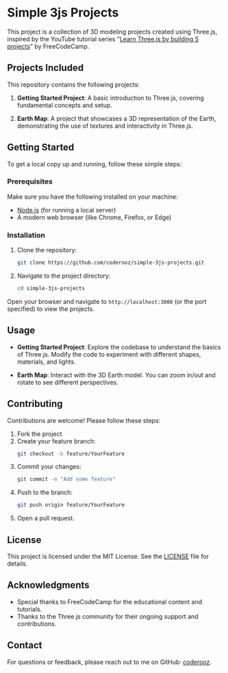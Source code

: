 # Simple 3js Projects

This project is a collection of 3D modeling projects created using Three.js, inspired by the YouTube tutorial series "[Learn Three.js by building 5 projects](https://www.youtube.com/watch?v=UMqNHi1GDAE&t=32s&pp=ygUlbGVhcm4gdGhyZWUuanMgYnkgYnVpbGRpbmcgNSBwcm9qZWN0cw%3D%3D)" by FreeCodeCamp.

## Projects Included

This repository contains the following projects:

1. **Getting Started Project**: A basic introduction to Three.js, covering fundamental concepts and setup.
   
2. **Earth Map**: A project that showcases a 3D representation of the Earth, demonstrating the use of textures and interactivity in Three.js.

## Getting Started

To get a local copy up and running, follow these simple steps:

### Prerequisites

Make sure you have the following installed on your machine:

- [Node.js](https://nodejs.org/) (for running a local server)
- A modern web browser (like Chrome, Firefox, or Edge)

### Installation

1. Clone the repository:
   ```bash
   git clone https://github.com/coderooz/simple-3js-projects.git
   ```
   
2. Navigate to the project directory:
   ```bash
   cd simple-3js-projects
   ```
 Open your browser and navigate to `http://localhost:3000` (or the port specified) to view the projects.

## Usage

- **Getting Started Project**: Explore the codebase to understand the basics of Three.js. Modify the code to experiment with different shapes, materials, and lights.
  
- **Earth Map**: Interact with the 3D Earth model. You can zoom in/out and rotate to see different perspectives.

## Contributing

Contributions are welcome! Please follow these steps:

1. Fork the project
2. Create your feature branch:
   ```bash
   git checkout -b feature/YourFeature
   ```
3. Commit your changes:
   ```bash
   git commit -m "Add some feature"
   ```
4. Push to the branch:
   ```bash
   git push origin feature/YourFeature
   ```
5. Open a pull request.

## License

This project is licensed under the MIT License. See the [LICENSE](LICENSE) file for details.

## Acknowledgments

- Special thanks to FreeCodeCamp for the educational content and tutorials.
- Thanks to the Three.js community for their ongoing support and contributions.

## Contact

For questions or feedback, please reach out to me on GitHub: [coderooz](https://github.com/coderooz).
